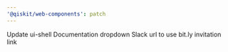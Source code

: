 ```yaml
---
'@qiskit/web-components': patch
---
```


Update ui-shell Documentation dropdown Slack url to use bit.ly invitation link
